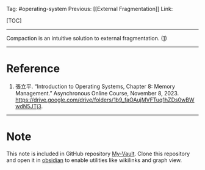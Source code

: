 Tag: #operating-system 
Previous: [[External Fragmentation]]
Link: 

[TOC]

---

Compaction is an intuitive solution to external fragmentation. (<u>1</u>)



---

# Reference

1. 張立平. “Introduction to Operating Systems, Chapter 8: Memory Management.” Asynchronous Online Course, November 8, 2023. https://drive.google.com/drive/folders/1b9_faOAujMVFTuq1hZDs0wBWwdN5JTj3.

---

# Note

This note is included in GitHub repository [My-Vault](https://github.com/LittleD3092/My-Vault.git). Clone this repository and open it in [obsidian](https://obsidian.md/) to enable utilities like wikilinks and graph view.